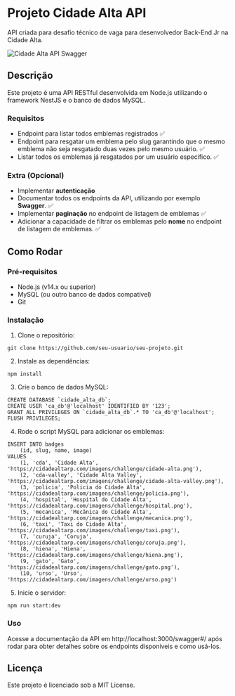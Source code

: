 # Projeto Cidade Alta API

API criada para desafio técnico de vaga para desenvolvedor Back-End Jr na Cidade Alta.

![Cidade Alta API Swagger](https://i.imgur.com/J6g4BAv.png)

## Descrição

Este projeto é uma API RESTful desenvolvida em Node.js utilizando o framework NestJS e o banco de dados MySQL. 
### Requisitos
- Endpoint para listar todos emblemas registrados ✅
- Endpoint para resgatar um emblema pelo slug garantindo que o mesmo emblema não seja resgatado duas vezes pelo mesmo usuário. ✅
- Listar todos os emblemas já resgatados por um usuário específico. ✅
### Extra (Opcional)
- Implementar **autenticação**
- Documentar todos os endpoints da API, utilizando por exemplo **Swagger**.  ✅
- Implementar **paginação** no endpoint de listagem de emblemas ✅
- Adicionar a capacidade de filtrar os emblemas pelo **nome** no endpoint de listagem de emblemas. ✅

## Como Rodar

### Pré-requisitos

- Node.js (v14.x ou superior)
- MySQL (ou outro banco de dados compatível)
- Git

### Instalação

1. Clone o repositório:
```
git clone https://github.com/seu-usuario/seu-projeto.git
```
2. Instale as dependências:
```
npm install
``` 
3. Crie o banco de dados MySQL:
```
CREATE DATABASE `cidade_alta_db`;
CREATE USER 'ca_db'@'localhost' IDENTIFIED BY '123';
GRANT ALL PRIVILEGES ON `cidade_alta_db`.* TO 'ca_db'@'localhost';
FLUSH PRIVILEGES;
```
4. Rode o script MySQL para adicionar os emblemas:
```
INSERT INTO badges 
	(id, slug, name, image) 
VALUES 
	(1, 'cda', 'Cidade Alta', 'https://cidadealtarp.com/imagens/challenge/cidade-alta.png'),
	(2, 'cda-valley', 'Cidade Alta Valley', 'https://cidadealtarp.com/imagens/challenge/cidade-alta-valley.png'),
	(3, 'policia', 'Policia do Cidade Alta', 'https://cidadealtarp.com/imagens/challenge/policia.png'),
	(4, 'hospital', 'Hospital do Cidade Alta', 'https://cidadealtarp.com/imagens/challenge/hospital.png'),
	(5, 'mecanica', 'Mecânica do Cidade Alta', 'https://cidadealtarp.com/imagens/challenge/mecanica.png'),
	(6, 'taxi', 'Taxi do Cidade Alta', 'https://cidadealtarp.com/imagens/challenge/taxi.png'),
	(7, 'curuja', 'Coruja', 'https://cidadealtarp.com/imagens/challenge/coruja.png'),
	(8, 'hiena', 'Hiena', 'https://cidadealtarp.com/imagens/challenge/hiena.png'),
	(9, 'gato', 'Gato', 'https://cidadealtarp.com/imagens/challenge/gato.png'),
	(10, 'urso', 'Urso', 'https://cidadealtarp.com/imagens/challenge/urso.png')
```
5. Inicie o servidor:
```
npm run start:dev
```
### Uso

Acesse a documentação da API em http://localhost:3000/swagger#/ após rodar para obter detalhes sobre os endpoints disponíveis e como usá-los.

## Licença

Este projeto é licenciado sob a MIT License.
